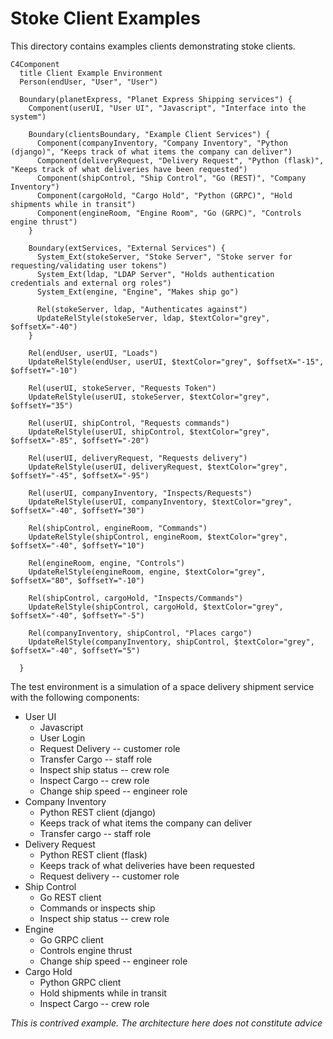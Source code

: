 # Stoke Client Examples

This directory contains examples clients demonstrating stoke clients.

```mermaid
C4Component
  title Client Example Environment
  Person(endUser, "User", "User")
  
  Boundary(planetExpress, "Planet Express Shipping services") {
    Component(userUI, "User UI", "Javascript", "Interface into the system")

    Boundary(clientsBoundary, "Example Client Services") {
      Component(companyInventory, "Company Inventory", "Python (django)", "Keeps track of what items the company can deliver")
      Component(deliveryRequest, "Delivery Request", "Python (flask)", "Keeps track of what deliveries have been requested")
      Component(shipControl, "Ship Control", "Go (REST)", "Company Inventory")
      Component(cargoHold, "Cargo Hold", "Python (GRPC)", "Hold shipments while in transit")
      Component(engineRoom, "Engine Room", "Go (GRPC)", "Controls engine thrust")
    }
    
    Boundary(extServices, "External Services") {
      System_Ext(stokeServer, "Stoke Server", "Stoke server for requesting/validating user tokens")
      System_Ext(ldap, "LDAP Server", "Holds authentication credentials and external org roles")
      System_Ext(engine, "Engine", "Makes ship go")

      Rel(stokeServer, ldap, "Authenticates against")
      UpdateRelStyle(stokeServer, ldap, $textColor="grey", $offsetX="-40")
    }

    Rel(endUser, userUI, "Loads")
    UpdateRelStyle(endUser, userUI, $textColor="grey", $offsetX="-15", $offsetY="-10")

    Rel(userUI, stokeServer, "Requests Token")
    UpdateRelStyle(userUI, stokeServer, $textColor="grey", $offsetY="35")

    Rel(userUI, shipControl, "Requests commands")
    UpdateRelStyle(userUI, shipControl, $textColor="grey", $offsetX="-85", $offsetY="-20")

    Rel(userUI, deliveryRequest, "Requests delivery")
    UpdateRelStyle(userUI, deliveryRequest, $textColor="grey", $offsetY="-45", $offsetX="-95")

    Rel(userUI, companyInventory, "Inspects/Requests")
    UpdateRelStyle(userUI, companyInventory, $textColor="grey", $offsetX="-40", $offsetY="30")

    Rel(shipControl, engineRoom, "Commands")
    UpdateRelStyle(shipControl, engineRoom, $textColor="grey", $offsetX="-40", $offsetY="10")

    Rel(engineRoom, engine, "Controls")
    UpdateRelStyle(engineRoom, engine, $textColor="grey", $offsetX="80", $offsetY="-10")

    Rel(shipControl, cargoHold, "Inspects/Commands")
    UpdateRelStyle(shipControl, cargoHold, $textColor="grey", $offsetX="-40", $offsetY="-5")

    Rel(companyInventory, shipControl, "Places cargo")
    UpdateRelStyle(companyInventory, shipControl, $textColor="grey", $offsetX="-40", $offsetY="5")
    
  }
```

The test environment is a simulation of a space delivery shipment service with the following components:
  * User UI
      * Javascript
      * User Login
      * Request Delivery -- customer role
      * Transfer Cargo -- staff role
      * Inspect ship status -- crew role
      * Inspect Cargo -- crew role
      * Change ship speed -- engineer role
  * Company Inventory
      * Python REST client (django)
      * Keeps track of what items the company can deliver
      * Transfer cargo -- staff role
  * Delivery Request
      * Python REST client (flask)
      * Keeps track of what deliveries have been requested
      * Request delivery -- customer role
  * Ship Control
      * Go REST client
      * Commands or inspects ship
      * Inspect ship status -- crew role
  * Engine
      * Go GRPC client
      * Controls engine thrust
      * Change ship speed -- engineer role
  * Cargo Hold
      * Python GRPC client
      * Hold shipments while in transit
      * Inspect Cargo -- crew role
   
*This is contrived example. The architecture here does not constitute advice*

